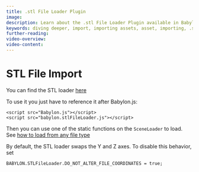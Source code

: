 ```yaml
---
title: .stl File Loader Plugin
image: 
description: Learn about the .stl File Loader Plugin available in Babylon.js.
keywords: diving deeper, import, importing assets, asset, importing, .stl, stl
further-reading:
video-overview:
video-content:
---
```


# STL File Import

You can find the STL loader [here](https://github.com/BabylonJS/Babylon.js/tree/master/dist/preview%20release/loaders)

To use it you just have to reference it after Babylon.js:


```
<script src="Babylon.js"></script>
<script src="babylon.stlFileLoader.js"></script>
```

Then you can use one of the static functions on the `SceneLoader` to load.
See [how to load from any file type](/features/divingDeeper/importers/loadingFileTypes)

By default, the STL loader swaps the Y and Z axes. To disable this behavior,
set

```
BABYLON.STLFileLoader.DO_NOT_ALTER_FILE_COORDINATES = true;
```
